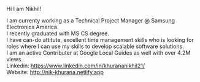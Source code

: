 Hi I am Nikhil!

I am currenty working as a Technical Project Manager @ Samsung Electronics America. <br>
I recently graduated with MS CS degree. <br>
I have can-do attitute, excellent time management skills who is looking for roles where I can use my skills to develop scalable software solutions. <br>
I am an active Contributer at Google Local Guides as well with over 4.2M views.<br>
Linkedin: https://www.linkedin.com/in/khurananikhil21/<br>
Website: http://nik-khurana.netlify.app<br>
